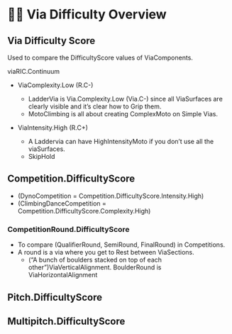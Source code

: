 # 🔷🔺 <via>Via</via> Difficulty Overview

## <via>Via</via> Difficulty Score

Used to compare the DifficultyScore values of ViaComponents.

viaRIC.Continuum

- ViaComplexity.Low (R.C-)
    - LadderVia is Via.Complexity.Low (Via.C-) since all ViaSurfaces are clearly visible and it’s clear how to Grip them.
    - MotoClimbing is all about creating ComplexMoto on Simple Vias.

- ViaIntensity.High (R.C+)
    - A Laddervia can have HighIntensityMoto if you don’t use all the viaSurfaces.  
    - SkipHold

## Competition.DifficultyScore

- (DynoCompetition = Competition.DifficultyScore.Intensity.High)
- (ClimbingDanceCompetition = Competition.DifficultyScore.Complexity.High)

### CompetitionRound.DifficultyScore

- To compare (QualifierRound, SemiRound, FinalRound) in Competitions.
- A round is a <via>via</via> where you get to Rest between ViaSections.
    - (“A bunch of boulders stacked on top of each other”)ViaVerticalAlignment. BoulderRound is ViaHorizontalAlignment

## Pitch.DifficultyScore

## Multipitch.DifficultyScore
